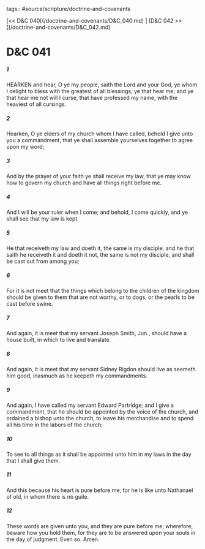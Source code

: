 tags:: #source/scripture/doctrine-and-covenants

[<< D&C 040[(/doctrine-and-covenants/D&C_040.md) | [D&C 042 >>[(/doctrine-and-covenants/D&C_042.md)

# D&C 041

##### 1

HEARKEN and hear, O ye my people, saith the Lord and your God, ye whom I delight to bless with the greatest of all blessings, ye that hear me; and ye that hear me not will I curse, that have professed my name, with the heaviest of all cursings.

##### 2

Hearken, O ye elders of my church whom I have called, behold I give unto you a commandment, that ye shall assemble yourselves together to agree upon my word;

##### 3

And by the prayer of your faith ye shall receive my law, that ye may know how to govern my church and have all things right before me.

##### 4

And I will be your ruler when I come; and behold, I come quickly, and ye shall see that my law is kept.

##### 5

He that receiveth my law and doeth it, the same is my disciple; and he that saith he receiveth it and doeth it not, the same is not my disciple, and shall be cast out from among you;

##### 6

For it is not meet that the things which belong to the children of the kingdom should be given to them that are not worthy, or to dogs, or the pearls to be cast before swine.

##### 7

And again, it is meet that my servant Joseph Smith, Jun., should have a house built, in which to live and translate.

##### 8

And again, it is meet that my servant Sidney Rigdon should live as seemeth him good, inasmuch as he keepeth my commandments.

##### 9

And again, I have called my servant Edward Partridge; and I give a commandment, that he should be appointed by the voice of the church, and ordained a bishop unto the church, to leave his merchandise and to spend all his time in the labors of the church;

##### 10

To see to all things as it shall be appointed unto him in my laws in the day that I shall give them.

##### 11

And this because his heart is pure before me, for he is like unto Nathanael of old, in whom there is no guile.

##### 12

These words are given unto you, and they are pure before me; wherefore, beware how you hold them, for they are to be answered upon your souls in the day of judgment. Even so. Amen.
